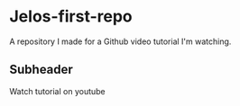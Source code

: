# Jelos-first-repo
A repository I made for a Github video tutorial I'm watching.

## Subheader

Watch tutorial on youtube